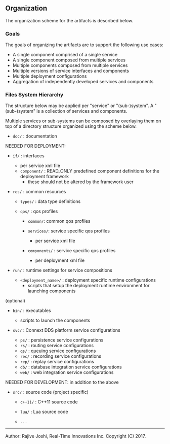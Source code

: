 ## Organization

The organization scheme for the artifacts is described below. 

### Goals

The goals of organizing the artifacts are to support the following use cases:

- A single component comprised of a single service
- A single component composed from multiple services
- Multiple components composed from multiple services
- Multiple versions of service interfaces and components
- Multiple deployment configurations 
- Aggregation of independently developed services and components
 
 
### Files System Hierarchy

The structure below may be applied per "service" or "(sub-)system". 
A "(sub-)system" is a collection of services and components.

Multiple services or sub-systems can be composed by overlaying them on top of 
a directory structure organized using the scheme below.

- `doc/`  : documentation

NEEDED FOR DEPLOYMENT:

- `if/` : interfaces 
   - per service xml file
   - `component/` : READ_ONLY predefined component definitions for the deployment 
     framework
      - these should not be altered by the framework user
      
- `res/` : common resources 

  - `types/` : data type definitions

  - `qos/` : qos profiles
  
      - `common/`: common qos profiles 
      
      - `services/`: service specific qos profiles 
         - per service xml file
       
      - `components/` : service specific qos profiles 
         - per deployment xml file
      
 - `run/` : runtime settings for service compositions
    - `<deployment_name>/` : deployment specific runtime configurations
        - scripts that setup the deployment runtime environment for 
          launching components
  
(optional)
 
  - `bin/` : executables 
     - scripts to launch the components
	       
  - `svc/` : Connext DDS platform service configurations 
    - `ps/`  : persistence service configurations
    - `rs/`  : routing service configurations  
    - `qs/`  : queuing service configurations 
    - `rec/` : recording service configurations 
    - `rep/` : replay service configurations 
    - `db/`  : database integration service configurations
    - `web/` : web integration service configurations  
 
 NEEDED FOR DEVELOPMENT: in addition to the above
    
 - `src/` : source code (project specific)
 
   - `c++11/` : C++11 source code
   
   - `lua/`   : Lua source code
   
   - `...`

---
Author: Rajive Joshi, Real-Time Innovations Inc. Copyright (C) 2017.
 